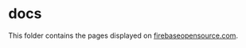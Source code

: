 # docs

This folder contains the pages displayed on [firebaseopensource.com](https://firebaseopensource.com/projects/rosariopfernandes/firecoil/).

